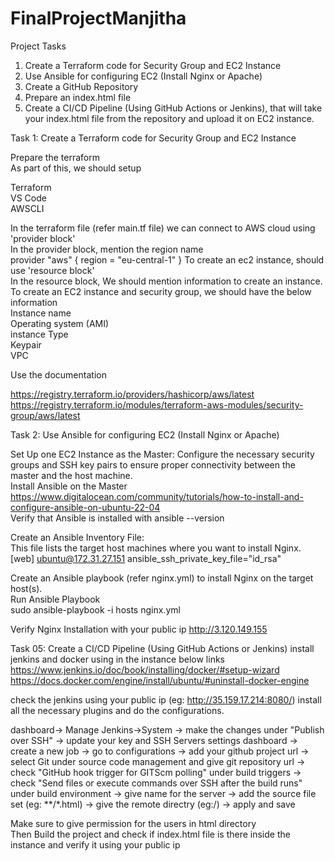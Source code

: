 # FinalProjectManjitha
Project Tasks

01. Create a Terraform code for Security Group and EC2 Instance  
02. Use Ansible for configuring EC2 (Install Nginx or Apache)  
03. Create a GitHub Repository   
04. Prepare an index.html file  
05. Create a CI/CD Pipeline (Using GitHub Actions or Jenkins), that will take your index.html file from the repository and upload it on EC2 instance.
  
Task 1: Create a Terraform code for Security Group and EC2 Instance

Prepare the terraform   
As part of this, we should setup

Terraform  
VS Code  
AWSCLI  

In the terraform file (refer main.tf file) we can connect to AWS cloud using 'provider block'     
In the provider block, mention the region name  
provider "aws" {
  region = "eu-central-1"
}
To create an ec2 instance, should use 'resource block'  
In the resource block, We should mention information to create an instance.    
To create an EC2 instance and security group, we should have the below information    
Instance name  
Operating system (AMI)  
instance Type  
Keypair  
VPC

Use the documentation

https://registry.terraform.io/providers/hashicorp/aws/latest  
https://registry.terraform.io/modules/terraform-aws-modules/security-group/aws/latest


Task 2: Use Ansible for configuring EC2 (Install Nginx or Apache)  

Set Up one EC2 Instance as the Master:
Configure the necessary security groups and SSH key pairs to ensure proper connectivity between the master and the host machine.   
Install Ansible on the Master  https://www.digitalocean.com/community/tutorials/how-to-install-and-configure-ansible-on-ubuntu-22-04  
Verify that Ansible is installed with ansible --version

Create an Ansible Inventory File:  
This file lists the target host machines where you want to install Nginx.  
[web]
ubuntu@172.31.27.151 ansible_ssh_private_key_file="id_rsa"  

Create an Ansible playbook (refer nginx.yml) to install Nginx on the target host(s).  
Run Ansible Playbook  
sudo ansible-playbook -i hosts nginx.yml

Verify Nginx Installation with your public ip
http://3.120.149.155

Task 05: Create a CI/CD Pipeline (Using GitHub Actions or Jenkins)
install jenkins and docker using in the instance below links  
https://www.jenkins.io/doc/book/installing/docker/#setup-wizard
https://docs.docker.com/engine/install/ubuntu/#uninstall-docker-engine  

check the jenkins using your public ip (eg: http://35.159.17.214:8080/)
install all the necessary plugins and do the configurations.

dashboard-> Manage Jenkins->System -> make the changes under "Publish over SSH" -> update your key and SSH Servers settings
dashboard -> create a new job -> go to configurations -> add your github project url -> select Git under source code management and give git repository url -> check "GitHub hook trigger for GITScm polling" under build triggers -> check "Send files or execute commands over SSH after the build runs" under build environment -> give name for the server -> add the source file set (eg: **/*.html) -> give the remote directry (eg:/) -> apply and save

Make sure to give permission for the users in html directory   
Then Build the project and check if index.html file is there inside the instance and verify it using your public ip


